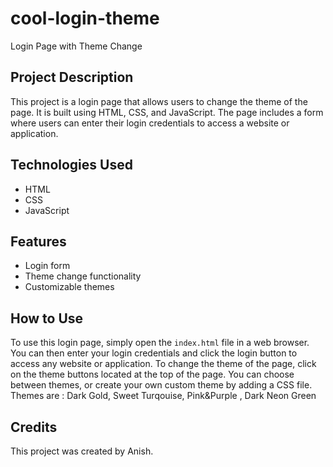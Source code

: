 # cool-login-theme

Login Page with Theme Change

## Project Description

This project is a login page that allows users to change the theme of the page. It is built using HTML, CSS, and JavaScript. The page includes a form where users can enter their login credentials to access a website or application.

## Technologies Used

- HTML
- CSS
- JavaScript

## Features

- Login form
- Theme change functionality
- Customizable themes

## How to Use

To use this login page, simply open the `index.html` file in a web browser. You can then enter your login credentials and click the login button to access any website or application.
To change the theme of the page, click on the theme buttons located at the top of the page. You can choose between themes, or create your own custom theme by adding a CSS file.
Themes are : Dark Gold, Sweet Turqouise, Pink&Purple , Dark Neon Green


## Credits

This project was created by Anish.
